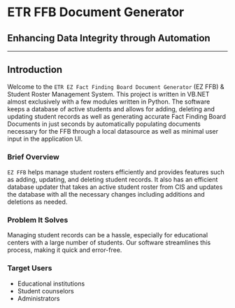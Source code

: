# ETR FFB Document Generator
## Enhancing Data Integrity through Automation
---
## Introduction
Welcome to the `ETR EZ Fact Finding Board Document Generator` (EZ FFB) & Student Roster Management System.  This project is written in VB.NET almost exclusively with a few modules written in Python.  The software keeps a database of active students and allows for adding, deleting and updating student records as well as generating accurate Fact Finding Board Documents in just seconds by automatically populating documents necessary for the FFB through a local datasource as well as minimal user input in the application UI.
### Brief Overview
`EZ FFB` helps manage student rosters efficiently and provides features such as adding, updating, and deleting student records.  It also has an efficient database updater that takes an active student roster from CIS and updates the database with all the necessary changes including additions and deletions as needed. 

### Problem It Solves
Managing student records can be a hassle, especially for educational centers with a large number of students. Our software streamlines this process, making it quick and error-free.

### Target Users
- Educational institutions
- Student counselors
- Administrators
